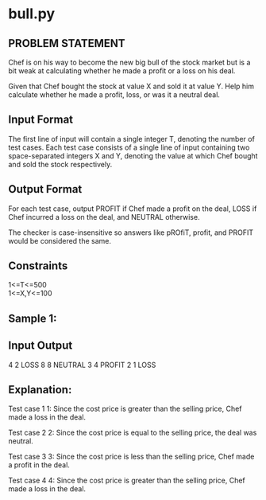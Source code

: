 # bull.py
## PROBLEM STATEMENT
Chef is on his way to become the new big bull of the stock market but is a bit weak at calculating whether he made a profit or a loss on his deal.

Given that Chef bought the stock at value 
X and sold it at value 
Y. Help him calculate whether he made a profit, loss, or was it a neutral deal.

## Input Format
The first line of input will contain a single integer 
T, denoting the number of test cases.
Each test case consists of a single line of input containing two space-separated integers 
X and 
Y, denoting the value at which Chef bought and sold the stock respectively.
## Output Format
For each test case, output PROFIT if Chef made a profit on the deal, LOSS if Chef incurred a loss on the deal, and NEUTRAL otherwise.

The checker is case-insensitive so answers like pROfiT, profit, and PROFIT would be considered the same.

## Constraints
   1<=T<=500  <br>
   1<=X,Y<=100
## Sample 1:
## Input           Output
   4 2              LOSS
   8 8              NEUTRAL
   3 4              PROFIT
   2 1              LOSS

## Explanation:
Test case 
1
1: Since the cost price is greater than the selling price, Chef made a loss in the deal.

Test case 
2
2: Since the cost price is equal to the selling price, the deal was neutral.

Test case 
3
3: Since the cost price is less than the selling price, Chef made a profit in the deal.

Test case 
4
4: Since the cost price is greater than the selling price, Chef made a loss in the deal.
